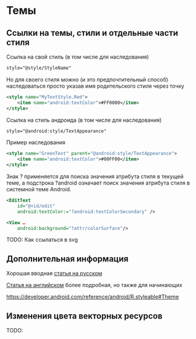 # Темы

## Ссылки на темы, стили и отдельные части стиля

Ссылка на свой стиль (в том числе для наследования)

```xml
style="@style/StyleName"
```

Но для своего стиля можно (и это предпочтительный способ) наследоваться просто указав имя родительского стиля через точку

```xml
<style name="MyTextStyle.Red">
    <item name="android:textColor">#FF0000</item>
</style>
```

Ссылка на стиль андроида (в том числе для наследования)

```xml
style="@android:style/TextAppearance"
```

Пример наследования

```xml
<style name="GreenText" parent="@android:style/TextAppearance">
    <item name="android:textColor">#00FF00</item>
</style>
```

Знак ? применяется для поиска значения атрибута стиля в текущей теме, а подстрока ?android означает поиск значения атрибута стиля в системной теме Android.

```xml
<EditText
    id="@+id/edit"
    android:textColor:="?android:textColorSecondary" />
```

```xml
<View …
    android:background="?attr/colorSurface"/>
```


TODO: Как ссылаться в svg

## Дополнительная информация

Хорошая вводная [статья на русском](http://developer.alexanderklimov.ru/android/theme.php)

[Статья на английском](https://proandroiddev.com/theming-basics-in-android-13c57bc20605) более подробная, но также для начинающих

https://developer.android.com/reference/android/R.styleable#Theme

## Изменения цвета векторных ресурсов

TODO: